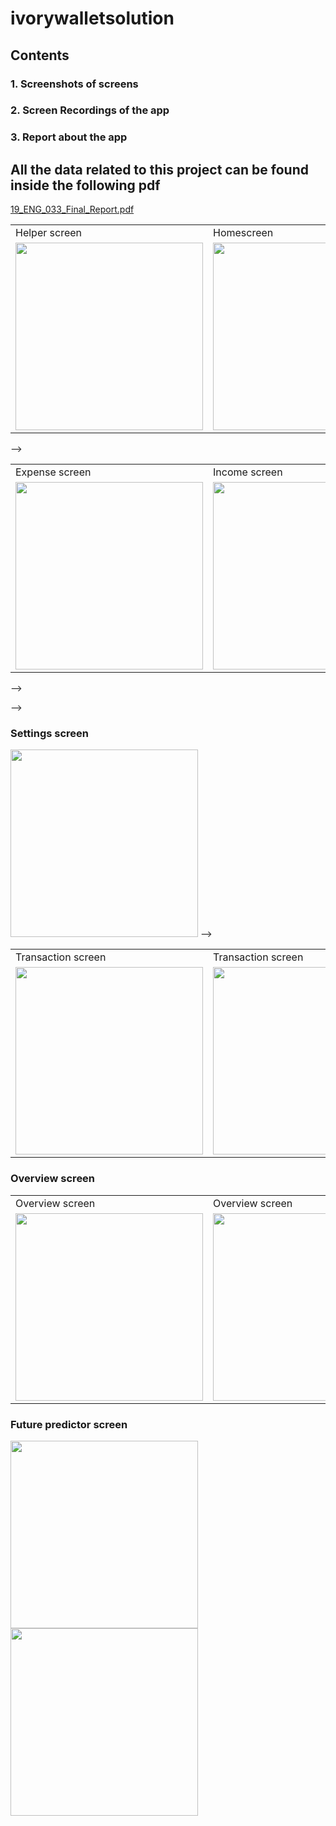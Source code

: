 # ivorywalletsolution

## Contents
### 1. Screenshots of screens
### 2. Screen Recordings of the app
### 3. Report about the app
 
## All the data related to this project can be found inside the following pdf

[19_ENG_033_Final_Report.pdf](https://github.com/Nilupa-Illangarathna/Ivory-Wallet/files/10029657/19_ENG_033_Final_Report.pdf)


<table>
  <tr>
    <td> Helper screen</td>
     <td> Homescreen</td>
     <td> App drawer</td>
  </tr>
  <tr>
    <td><img src="https://user-images.githubusercontent.com/95247831/202404483-0999cac6-2d80-4e38-914a-b109d3400336.jpg" width=300></td>
    <td><img src="https://user-images.githubusercontent.com/95247831/202404530-e655fd9f-e8af-458d-933a-953f9951839b.jpg" width=300></td>
    <td><img src="https://user-images.githubusercontent.com/95247831/202404558-88f0cd2e-20bc-42d9-bcb4-b5ae3f9844a4.jpg" width=300></td>
  </tr>
 </table>

<!-- ### Helper screen
<img src="https://user-images.githubusercontent.com/95247831/202404483-0999cac6-2d80-4e38-914a-b109d3400336.jpg" width= 300>

### Homescreen
<img src="https://user-images.githubusercontent.com/95247831/202404530-e655fd9f-e8af-458d-933a-953f9951839b.jpg" width= 300>
<!-- ![Screenshot_20221117-143703](https://user-images.githubusercontent.com/95247831/202404530-e655fd9f-e8af-458d-933a-953f9951839b.jpg) -->

<!-- ### App drawer
#### consists a lot of functions heer such as contacting the developer, review, fedback etc.
<img src="https://user-images.githubusercontent.com/95247831/202404558-88f0cd2e-20bc-42d9-bcb4-b5ae3f9844a4.jpg" width= 300> -->
<!-- ![Screenshot_20221117-143705](https://user-images.githubusercontent.com/95247831/202404558-88f0cd2e-20bc-42d9-bcb4-b5ae3f9844a4.jpg) --> -->


<table>
  <tr>
    <td> Expense screen</td>
     <td> Income screen</td>
     <td> Budget setter screen</td>
  </tr>
  <tr>
    <td><img src="https://user-images.githubusercontent.com/95247831/202404619-90a20e87-9c9e-42f6-9749-dc21b60e30a2.jpg" width=300></td>
    <td><img src="https://user-images.githubusercontent.com/95247831/202404483-0999cac6-2d80-4e38-914a-b109d3400336.jpg" width=300></td>
    <td><img src="https://user-images.githubusercontent.com/95247831/202404908-3e44a6cb-c601-4050-b8fd-fcc9ede73171.jpg" width=300></td>
  </tr>
 </table>


<!-- ### Expense screen
<img src="https://user-images.githubusercontent.com/95247831/202404619-90a20e87-9c9e-42f6-9749-dc21b60e30a2.jpg" width= 300>
<!-- ![Screenshot_20221117-143817](https://user-images.githubusercontent.com/95247831/202404619-90a20e87-9c9e-42f6-9749-dc21b60e30a2.jpg) -->

<!-- ### Income screen
<img src="https://user-images.githubusercontent.com/95247831/202404483-0999cac6-2d80-4e38-914a-b109d3400336.jpg" width= 300>
![Screenshot_20221117-143814](https://user-images.githubusercontent.com/95247831/202404627-899c4520-f4e9-4af1-9f92-40207104ff64.jpg)

### Budget setter screen
<img src="https://user-images.githubusercontent.com/95247831/202404908-3e44a6cb-c601-4050-b8fd-fcc9ede73171.jpg" width= 300>
<!-- ![Screenshot_20221117-143810](https://user-images.githubusercontent.com/95247831/202404908-3e44a6cb-c601-4050-b8fd-fcc9ede73171.jpg) --> -->
 -->

<!-- ### Transaction screen
<img src="https://user-images.githubusercontent.com/95247831/202404651-fbdb6459-aafd-4511-872a-cdf23bfcd709.jpg" width= 300>
<img src="https://user-images.githubusercontent.com/95247831/202404676-99b178a4-d04d-4653-9451-e53172a789c1.jpg" width= 300>
<!-- ![Screenshot_20221117-143836](https://user-images.githubusercontent.com/95247831/202404651-fbdb6459-aafd-4511-872a-cdf23bfcd709.jpg)
![Screenshot_20221117-143840](https://user-images.githubusercontent.com/95247831/202404676-99b178a4-d04d-4653-9451-e53172a789c1.jpg) -->

### Settings screen
<img src="[https://user-images.githubusercontent.com/95247831/202404483-0999cac6-2d80-4e38-914a-b109d3400336.jpg](https://user-images.githubusercontent.com/95247831/202404883-08342dc9-d071-4fdd-9437-a6fe033e7e20.jpg)" width= 300>
<!-- ![Screenshot_20221117-143709](https://user-images.githubusercontent.com/95247831/202404883-08342dc9-d071-4fdd-9437-a6fe033e7e20.jpg) --> -->

<table>
  <tr>
    <td> Transaction screen</td>
     <td> Transaction screen</td>
     <td> Settings screen</td>
  </tr>
  <tr>
    <td><img src="https://user-images.githubusercontent.com/95247831/202404651-fbdb6459-aafd-4511-872a-cdf23bfcd709.jpg" width=300></td>
    <td><img src="https://user-images.githubusercontent.com/95247831/202404676-99b178a4-d04d-4653-9451-e53172a789c1.jpg" width=300></td>
    <td><img src="https://user-images.githubusercontent.com/95247831/202404483-0999cac6-2d80-4e38-914a-b109d3400336.jpg" width=300></td>
  </tr>
 </table>

### Overview screen

<table>
  <tr>
    <td> Overview screen</td>
     <td> Overview screen</td>
     <td> Overview screen</td>
  </tr>
  <tr>
    <td><img src="https://user-images.githubusercontent.com/95247831/202404711-1ef062f1-e6d5-4b37-b3b9-9a282a63b6b5.jpg" width=300></td>
    <td><img src="https://user-images.githubusercontent.com/95247831/202404739-5d1a15f6-01c1-402e-9735-7dea9b252028.jpg" width=300></td>
    <td><img src="https://user-images.githubusercontent.com/95247831/202404742-df59e3e7-cb5b-4581-af7b-27ed9a1b77e8.jpg" width=300></td>
  </tr>
 </table>


<!-- <img src="https://user-images.githubusercontent.com/95247831/202404711-1ef062f1-e6d5-4b37-b3b9-9a282a63b6b5.jpg" width= 300>
<img src="https://user-images.githubusercontent.com/95247831/202404739-5d1a15f6-01c1-402e-9735-7dea9b252028.jpg" width= 300>
<img src="https://user-images.githubusercontent.com/95247831/202404742-df59e3e7-cb5b-4581-af7b-27ed9a1b77e8.jpg" width= 300> -->
<!-- ![Screenshot_20221117-143753](https://user-images.githubusercontent.com/95247831/202404711-1ef062f1-e6d5-4b37-b3b9-9a282a63b6b5.jpg)
![Screenshot_20221117-143759](https://user-images.githubusercontent.com/95247831/202404739-5d1a15f6-01c1-402e-9735-7dea9b252028.jpg)
![Screenshot_20221117-143805](https://user-images.githubusercontent.com/95247831/202404742-df59e3e7-cb5b-4581-af7b-27ed9a1b77e8.jpg) -->


### Future predictor screen
<img src="https://user-images.githubusercontent.com/95247831/202404933-7759bf6e-0e3f-4266-ac3c-fe4b20861bdf.jpg" width= 300>
<img src="[https://user-images.githubusercontent.com/95247831/202404483-0999cac6-2d80-4e38-914a-b109d3400336.jpg](https://user-images.githubusercontent.com/95247831/202404956-45f2e2f0-713c-4c33-bd26-a63d96fe8815.jpg)" width= 300>
<!-- ![Screenshot_20221117-143824](https://user-images.githubusercontent.com/95247831/202404933-7759bf6e-0e3f-4266-ac3c-fe4b20861bdf.jpg)
![Screenshot_20221117-143831](https://user-images.githubusercontent.com/95247831/202404956-45f2e2f0-713c-4c33-bd26-a63d96fe8815.jpg) -->





